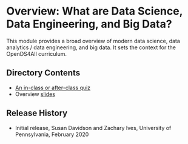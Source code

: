 # Overview:  What are Data Science, Data Engineering, and Big Data?

This module provides a broad overview of modern data science, data analytics / data engineering, and big data.  It sets the context for the OpenDS4All curriculum.

## Directory Contents

* [An in-class or after-class quiz](Quiz.md)
* Overview [slides](INTRODUCTION-Data-Science-basic.pptx)

## Release History

* Initial release, Susan Davidson and Zachary Ives, University of Pennsylvania, February 2020